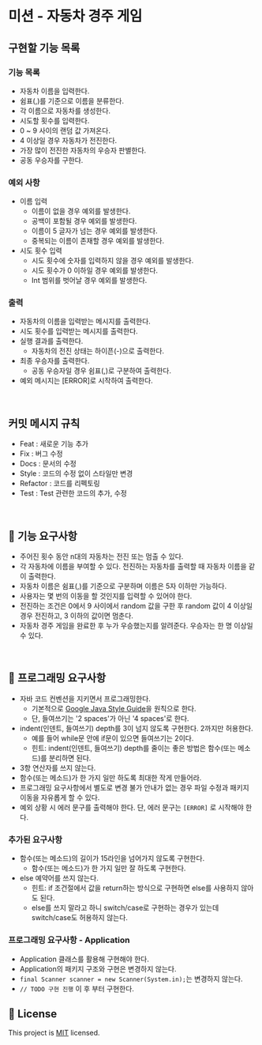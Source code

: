 # 미션 - 자동차 경주 게임

## 구현할 기능 목록

### 기능 목록

- 자동차 이름을 입력한다.
- 쉼표(,)를 기준으로 이름을 분류한다.
- 각 이름으로 자동차를 생성한다.
- 시도할 횟수를 입력한다.
- 0 ~ 9 사이의 랜덤 값 가져온다.
- 4 이상일 경우 자동차가 전진한다.
- 가장 많이 전진한 자동차의 우승자 판별한다.
- 공동 우승자를 구한다.

### 예외 사항

- 이름 입력
    - 이름이 없을 경우 예외를 발생한다.
    - 공백이 포함될 경우 예외를 발생한다.
    - 이름이 5 글자가 넘는 경우 예외를 발생한다.
    - 중복되는 이름이 존재할 경우 예외를 발생한다.
- 시도 횟수 입력
    - 시도 횟수에 숫자를 입력하지 않을 경우 예외를 발생한다.
    - 시도 횟수가 0 이하일 경우 예외를 발생한다.
    - Int 범위를 벗어날 경우 예외를 발생한다.

### 출력

- 자동차의 이름을 입력받는 메시지를 출력한다.
- 시도 횟수를 입력받는 메시지를 출력한다.
- 실행 결과를 출력한다.
    - 자동차의 전진 상태는 하이픈(-)으로 출력한다.
- 최종 우승자를 출력한다.
    - 공동 우승자일 경우 쉼표(,)로 구분하여 출력한다.
- 예외 메시지는 [ERROR]로 시작하여 출력한다.

<br>

## 커밋 메시지 규칙

- Feat : 새로운 기능 추가
- Fix : 버그 수정
- Docs : 문서의 수정
- Style : 코드의 수정 없이 스타일만 변경
- Refactor : 코드를 리펙토링
- Test : Test 관련한 코드의 추가, 수정

<br>

## 🚀 기능 요구사항
- 주어진 횟수 동안 n대의 자동차는 전진 또는 멈출 수 있다.
- 각 자동차에 이름을 부여할 수 있다. 전진하는 자동차를 출력할 때 자동차 이름을 같이 출력한다.
- 자동차 이름은 쉼표(,)를 기준으로 구분하며 이름은 5자 이하만 가능하다.
- 사용자는 몇 번의 이동을 할 것인지를 입력할 수 있어야 한다.
- 전진하는 조건은 0에서 9 사이에서 random 값을 구한 후 random 값이 4 이상일 경우 전진하고, 3 이하의 값이면 멈춘다.
- 자동차 경주 게임을 완료한 후 누가 우승했는지를 알려준다. 우승자는 한 명 이상일 수 있다.

<br>

## 🎱 프로그래밍 요구사항
- 자바 코드 컨벤션을 지키면서 프로그래밍한다.
  - 기본적으로 [Google Java Style Guide](https://google.github.io/styleguide/javaguide.html)을 원칙으로 한다.
  - 단, 들여쓰기는 '2 spaces'가 아닌 '4 spaces'로 한다.
- indent(인덴트, 들여쓰기) depth를 3이 넘지 않도록 구현한다. 2까지만 허용한다.
  - 예를 들어 while문 안에 if문이 있으면 들여쓰기는 2이다.
  - 힌트: indent(인덴트, 들여쓰기) depth를 줄이는 좋은 방법은 함수(또는 메소드)를 분리하면 된다.
- 3항 연산자를 쓰지 않는다.
- 함수(또는 메소드)가 한 가지 일만 하도록 최대한 작게 만들어라.
- 프로그래밍 요구사항에서 별도로 변경 불가 안내가 없는 경우 파일 수정과 패키지 이동을 자유롭게 할 수 있다.
- 예외 상황 시 에러 문구를 출력해야 한다. 단, 에러 문구는 `[ERROR]` 로 시작해야 한다.

### 추가된 요구사항
- 함수(또는 메소드)의 길이가 15라인을 넘어가지 않도록 구현한다.
  - 함수(또는 메소드)가 한 가지 일만 잘 하도록 구현한다.
- else 예약어를 쓰지 않는다.
  - 힌트: if 조건절에서 값을 return하는 방식으로 구현하면 else를 사용하지 않아도 된다.
  - else를 쓰지 말라고 하니 switch/case로 구현하는 경우가 있는데 switch/case도 허용하지 않는다.

### 프로그래밍 요구사항 - Application
- Application 클래스를 활용해 구현해야 한다.
- Application의 패키지 구조와 구현은 변경하지 않는다.
- `final Scanner scanner = new Scanner(System.in);`는 변경하지 않는다.
- `// TODO 구현 진행` 이 후 부터 구현한다.

## 📝 License

This project is [MIT](https://github.com/woowacourse/java-racingcar-precourse/blob/master/LICENSE) licensed.
